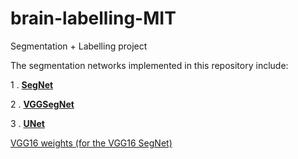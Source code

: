 # brain-labelling-MIT
Segmentation + Labelling project 

The segmentation networks implemented in this repository include:

1 . [**SegNet**](https://github.com/Anurag-Gade/brain-labelling-MIT/tree/main/segmentation_networks/segnet)

2 . [**VGGSegNet**](https://github.com/Anurag-Gade/brain-labelling-MIT/tree/main/segmentation_networks/VGG16_SegNet)

3 . [**UNet**](https://github.com/Anurag-Gade/brain-labelling-MIT/tree/main/segmentation_networks/unet)

[VGG16 weights (for the VGG16 SegNet)](https://github.com/fchollet/deep-learning-models/releases/download/v0.1/vgg16_weights_tf_dim_ordering_tf_kernels_notop.h5)
